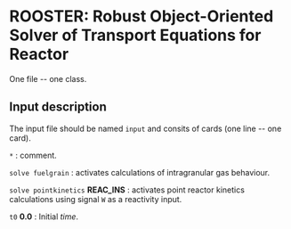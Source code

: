 # ROOSTER: Robust Object-Oriented Solver of Transport Equations for Reactor

One file -- one class.

## Input description

The input file should be named `input` and consits of cards (one line -- one card).

`*` : comment.

`solve fuelgrain` : activates calculations of intragranular gas behaviour.

`solve pointkinetics` **REAC_INS** : activates point reactor kinetics calculations using signal `W` as a reactivity input.

`t0` **0.0** : Initial *time*.

